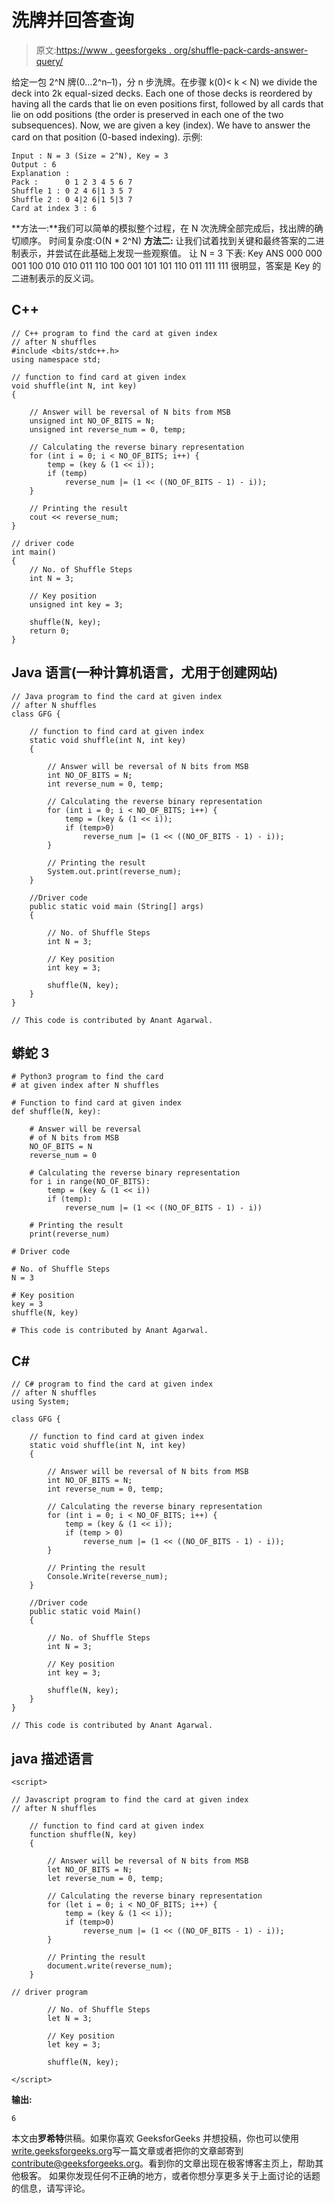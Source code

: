 # 洗牌并回答查询

> 原文:[https://www . geesforgeks . org/shuffle-pack-cards-answer-query/](https://www.geeksforgeeks.org/shuffle-pack-cards-answer-query/)

给定一包 2^N 牌(0…2^n–1)，分 n 步洗牌。在步骤 k(0)< k < N) we divide the deck into 2k equal-sized decks. Each one of those decks is reordered by having all the cards that lie on even positions first, followed by all cards that lie on odd positions (the order is preserved in each one of the two subsequences). Now, we are given a key (index). We have to answer the card on that position (0-based indexing).
示例:

```
Input : N = 3 (Size = 2^N), Key = 3
Output : 6
Explanation : 
Pack :      0 1 2 3 4 5 6 7
Shuffle 1 : 0 2 4 6|1 3 5 7
Shuffle 2 : 0 4|2 6|1 5|3 7
Card at index 3 : 6
```

**方法一:**我们可以简单的模拟整个过程，在 N 次洗牌全部完成后，找出牌的确切顺序。
时间复杂度:O(N * 2^N)
**方法二:**
让我们试着找到关键和最终答案的二进制表示，并尝试在此基础上发现一些观察值。
让 N = 3
下表:
Key ANS
000 000
001 100
010 010
011 110
100 001
101 101
110 011
111 111
很明显，答案是 Key 的二进制表示的反义词。

## C++

```
// C++ program to find the card at given index
// after N shuffles
#include <bits/stdc++.h>
using namespace std;

// function to find card at given index
void shuffle(int N, int key)
{

    // Answer will be reversal of N bits from MSB
    unsigned int NO_OF_BITS = N;
    unsigned int reverse_num = 0, temp;

    // Calculating the reverse binary representation
    for (int i = 0; i < NO_OF_BITS; i++) {
        temp = (key & (1 << i));
        if (temp)
            reverse_num |= (1 << ((NO_OF_BITS - 1) - i));
    }

    // Printing the result
    cout << reverse_num;
}

// driver code
int main()
{
    // No. of Shuffle Steps
    int N = 3;

    // Key position
    unsigned int key = 3;

    shuffle(N, key);
    return 0;
}
```

## Java 语言(一种计算机语言，尤用于创建网站)

```
// Java program to find the card at given index
// after N shuffles
class GFG {

    // function to find card at given index
    static void shuffle(int N, int key)
    {

        // Answer will be reversal of N bits from MSB
        int NO_OF_BITS = N;
        int reverse_num = 0, temp;

        // Calculating the reverse binary representation
        for (int i = 0; i < NO_OF_BITS; i++) {
            temp = (key & (1 << i));
            if (temp>0)
                reverse_num |= (1 << ((NO_OF_BITS - 1) - i));
        }

        // Printing the result
        System.out.print(reverse_num);
    }

    //Driver code
    public static void main (String[] args)
    {

        // No. of Shuffle Steps
        int N = 3;

        // Key position
        int key = 3;

        shuffle(N, key);
    }
}

// This code is contributed by Anant Agarwal.
```

## 蟒蛇 3

```
# Python3 program to find the card
# at given index after N shuffles

# Function to find card at given index
def shuffle(N, key):

    # Answer will be reversal
    # of N bits from MSB
    NO_OF_BITS = N
    reverse_num = 0

    # Calculating the reverse binary representation
    for i in range(NO_OF_BITS):
        temp = (key & (1 << i))
        if (temp):
            reverse_num |= (1 << ((NO_OF_BITS - 1) - i))

    # Printing the result
    print(reverse_num)

# Driver code

# No. of Shuffle Steps
N = 3

# Key position
key = 3
shuffle(N, key)

# This code is contributed by Anant Agarwal.
```

## C#

```
// C# program to find the card at given index
// after N shuffles
using System;

class GFG {

    // function to find card at given index
    static void shuffle(int N, int key)
    {

        // Answer will be reversal of N bits from MSB
        int NO_OF_BITS = N;
        int reverse_num = 0, temp;

        // Calculating the reverse binary representation
        for (int i = 0; i < NO_OF_BITS; i++) {
            temp = (key & (1 << i));
            if (temp > 0)
                reverse_num |= (1 << ((NO_OF_BITS - 1) - i));
        }

        // Printing the result
        Console.Write(reverse_num);
    }

    //Driver code
    public static void Main()
    {

        // No. of Shuffle Steps
        int N = 3;

        // Key position
        int key = 3;

        shuffle(N, key);
    }
}

// This code is contributed by Anant Agarwal.
```

## java 描述语言

```
<script>

// Javascript program to find the card at given index
// after N shuffles

    // function to find card at given index
    function shuffle(N, key)
    {

        // Answer will be reversal of N bits from MSB
        let NO_OF_BITS = N;
        let reverse_num = 0, temp;

        // Calculating the reverse binary representation
        for (let i = 0; i < NO_OF_BITS; i++) {
            temp = (key & (1 << i));
            if (temp>0)
                reverse_num |= (1 << ((NO_OF_BITS - 1) - i));
        }

        // Printing the result
        document.write(reverse_num);
    }

// driver program

        // No. of Shuffle Steps
        let N = 3;

        // Key position
        let key = 3;

        shuffle(N, key);

</script>
```

**输出:**

```
6
```

本文由**罗希特**供稿。如果你喜欢 GeeksforGeeks 并想投稿，你也可以使用[write.geeksforgeeks.org](https://write.geeksforgeeks.org)写一篇文章或者把你的文章邮寄到 contribute@geeksforgeeks.org。看到你的文章出现在极客博客主页上，帮助其他极客。
如果你发现任何不正确的地方，或者你想分享更多关于上面讨论的话题的信息，请写评论。